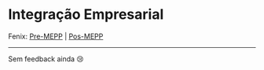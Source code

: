 # Integração Empresarial

Fenix: [Pre-MEPP](https://fenix.tecnico.ulisboa.pt/cursos/meic-a/disciplina-curricular/283003985068087) | [Pos-MEPP](https://fenix.tecnico.ulisboa.pt/cursos/meic-a/disciplina-curricular/1971853845332820)

---
Sem feedback ainda :cry:

